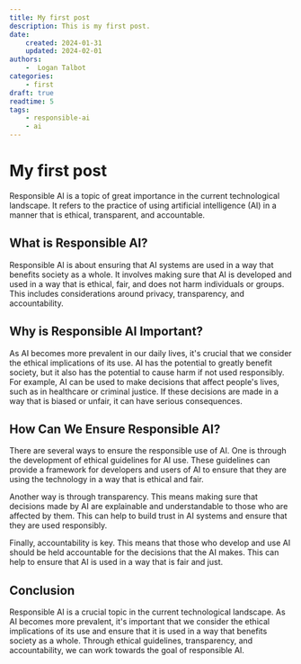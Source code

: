 ```yaml
---
title: My first post
description: This is my first post.
date:
    created: 2024-01-31
    updated: 2024-02-01
authors:
    -  Logan Talbot
categories:
    - first
draft: true
readtime: 5
tags:
    - responsible-ai
    - ai
---
```


# My first post
Responsible AI is a topic of great importance in the current technological landscape. It refers to the practice of using artificial intelligence (AI) in a manner that is ethical, transparent, and accountable.

<!-- more -->

## What is Responsible AI?

Responsible AI is about ensuring that AI systems are used in a way that benefits society as a whole. It involves making sure that AI is developed and used in a way that is ethical, fair, and does not harm individuals or groups. This includes considerations around privacy, transparency, and accountability.

## Why is Responsible AI Important?

As AI becomes more prevalent in our daily lives, it's crucial that we consider the ethical implications of its use. AI has the potential to greatly benefit society, but it also has the potential to cause harm if not used responsibly. For example, AI can be used to make decisions that affect people's lives, such as in healthcare or criminal justice. If these decisions are made in a way that is biased or unfair, it can have serious consequences.

## How Can We Ensure Responsible AI?

There are several ways to ensure the responsible use of AI. One is through the development of ethical guidelines for AI use. These guidelines can provide a framework for developers and users of AI to ensure that they are using the technology in a way that is ethical and fair.

Another way is through transparency. This means making sure that decisions made by AI are explainable and understandable to those who are affected by them. This can help to build trust in AI systems and ensure that they are used responsibly.

Finally, accountability is key. This means that those who develop and use AI should be held accountable for the decisions that the AI makes. This can help to ensure that AI is used in a way that is fair and just.

## Conclusion

Responsible AI is a crucial topic in the current technological landscape. As AI becomes more prevalent, it's important that we consider the ethical implications of its use and ensure that it is used in a way that benefits society as a whole. Through ethical guidelines, transparency, and accountability, we can work towards the goal of responsible AI.